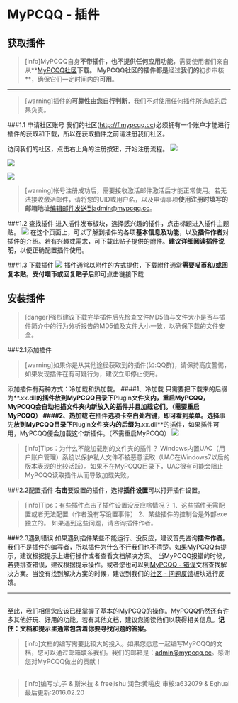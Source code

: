 # MyPCQQ - 插件
## 获取插件
>[info]MyPCQQ自身**不带插件，也不提供任何应用功能**，需要使用者们亲自从**[MyPCQQ社区](http://f.mypcqq.cc)**下载。
>MyPCQQ社区的插件都是**经过**我们的**初步审核**，确保它们一定时间内的**可用**。

* * * * *

>[warning]插件的**可靠性由您自行判断**，我们不对使用任何插件所造成的后果负责。

###1.1 申请社区账号
我们的社区(http://f.mypcqq.cc)必须拥有一个账户才能进行插件的获取和下载，所以在获取插件之前请注册我们社区。

访问我们的社区，点击右上角的注册按钮，开始注册流程。
![](image/56aa0defa16fa.png)


![](image/56aa0df796c4f.png)


![](image/56aa26fbdef46.jpg)
>[warning]帐号注册成功后，需要接收激活邮件激活后才能正常使用。若无法接收激活邮件，请将您的UID或用户名，以及申请事项**使用注册时填写的邮箱地址**编辑邮件发送到admin@mypcqq.cc。

###1.2 查找插件
进入插件发布板块，选择感兴趣的插件，点击标题进入插件主题贴。
![](image/56aa2b8c895f2.jpg)
在这个页面上，可以了解到插件的各项**基本信息及功能**，以及**插件作者**对插件的介绍。若有兴趣或需求，可下载此贴子提供的附件。**建议详细阅读插件说明**，以便正确配置插件使用。

###1.3 下载插件
![](image/56aa2c36468f2.jpg)
插件通常以附件的方式提供，下载附件通常**需要喵币和/或回复本贴**。**支付喵币或回复贴子后**即可点击链接下载

## 安装插件
>[danger]强烈建议下载完毕插件后先检查文件MD5值与文件大小是否与插件简介中的行为分析报告的MD5值及文件大小一致，以确保下载的文件安全。

###2.1添加插件
>[warning]如果你是从其他途径获取到的插件(如:QQ群)，请保持高度警惕，如果发现插件在有可疑行为，建议立即停止使用。

添加插件有两种方式：冷加载和热加载。
####1、冷加载
只需要把下载来的后缀为**.xx.dll**的插件放到MyPCQQ目录下**Plugin**文件夹内，重启MyPCQQ，MyPCQQ会自动扫描文件夹内新放入的插件并且加载它们。（需要重启MyPCQQ）
####2、热加载
在**插件**选项卡空白处右键，即可看到菜单。选择**事先**放到MyPCQQ目录下**Plugin**文件夹内的后缀为**.xx.dll**的插件，如果插件可用，MyPCQQ便会加载这个新插件。（不需重启MyPCQQ）
![](image/56c845f6c2da0.png)
>[info]Tips：为什么不能加载别的文件夹的插件？
Windows内置UAC（用户账户管理）系统以保护私人文件不被恶意读取（UAC在Windows7以后的版本表现的比较活跃）。如果不在MyPCQQ目录下，UAC很有可能会阻止MyPCQQ读取插件从而导致加载失败。

###2.2配置插件
**右击**要设置的插件，选择**插件设置**可以打开插件设置。
>[info]Tips：有些插件点击了插件设置没反应啥情况？
1、这些插件无需配置或者无法配置（作者没有写设置事件）
2、某些插件的控制台是外部exe独立的。
如果遇到这些问题，请咨询插件作者。


###2.3遇到错误
如果遇到插件某些不能运行、没反应，建议首先咨询**插件作者**。我们不是插件的编写者，所以插件为什么不行我们也不清楚。如果MyPCQQ有提示，建议根据提示上进行操作或者查看文档解决方案。
当MyPCQQ报错的时候，若要排查错误，建议根据提示操作。或者您也可以到[MyPCQQ - 错误](http://doc.mypcqq.cc/inuse/113497)文档查找解决方案。当没有找到解决方案的时候，建议到我们的[社区 - 问题反馈](http://f.mypcqq.cc/forum-37-1.html)板块进行反馈。


* * * * *
##
至此，我们相信您应该已经掌握了基本的MyPCQQ的操作。MyPCQQ仍然还有许多其他好玩、好用的功能。若有其他文档，建议您阅读他们以获得相关信息。**记住：文档和提示里通常包含着你要寻找问题的答案。**


>[info]文档的编写需要比较大的投入。如果您愿意一起编写MyPCQQ的文档，您可以通过邮箱联系我们。我们的邮箱是：[admin@mypcqq.cc](mailto:admin@mypcqq.cc)。感谢您对MyPCQQ做出的贡献！

##
>[info]编写:丸子 & 斯米拉 & freejishu
>润色:黄啪皮
>审核:a632079 & Eghuai
>最后更新:2016.02.20